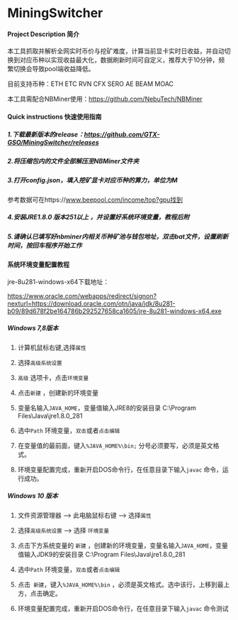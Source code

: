 # MiningSwitcher

####  Project Description  简介

本工具抓取并解析全网实时币价与挖矿难度，计算当前显卡实时日收益，并自动切换到对应币种以实现收益最大化，数据刷新时间可自定义，推荐大于10分钟，频繁切换会导致pool端收益降低。

目前支持币种：ETH ETC RVN CFX SERO AE BEAM MOAC

本工具需配合NBMiner使用：https://github.com/NebuTech/NBMiner

#### Quick instructions  快速使用指南

##### 1.下载最新版本的release：https://github.com/GTX-GSO/MiningSwitcher/releases

##### 2.将压缩包内的文件全部解压至NBMiner文件夹

##### 3.打开config.json，填入挖矿显卡对应币种的算力，单位为M

参考数据可在https://www.beepool.com/income/top?gpu找到

##### 4.安装JRE1.8.0 版本251以上 ，并设置好系统环境变量，教程后附

##### 5.请确认已填写好nbminer内相关币种矿池与钱包地址，双击bat文件，设置刷新时间，按回车程序开始工作



#### 系统环境变量配置教程

jre-8u281-windows-x64下载地址：

https://www.oracle.com/webapps/redirect/signon?nexturl=https://download.oracle.com/otn/java/jdk/8u281-b09/89d678f2be164786b292527658ca1605/jre-8u281-windows-x64.exe

##### Windows 7,8版本

1. 计算机鼠标右键,选择`属性 ` 

2. 选择`高级系统设置` 

3. `高级` 选项卡，点击`环境变量`

4. 点击`新建` ，创建新的环境变量

5. 变量名输入`JAVA_HOME`，变量值输入JRE8的安装目录 ‪C:\Program Files\Java\jre1.8.0_281

6. 选中`Path` 环境变量，`双击`或者`点击编辑` 

7. 在变量值的最前面，键入`%JAVA_HOME%\bin;`  分号必须要写，必须是英文格式。

8. 环境变量配置完成，重新开启DOS命令行，在任意目录下输入`javac` 命令，运行成功。

##### Windows 10 版本

1. 文件资源管理器 --> 此电脑鼠标右键 --> 选择`属性 ` 

2. 选择`高级系统设置`  --> 选择  `环境变量`

3. 点击下方系统变量的 `新建` ，创建新的环境变量，变量名输入`JAVA_HOME`，变量值输入JDK9的安装目录 ‪C:\Program Files\Java\jre1.8.0_281

4. 选中`Path` 环境变量，`双击`或者`点击编辑`

5. 点击` 新建`，键入`%JAVA_HOME%\bin` ，必须是英文格式。选中该行，上移到最上方，点击确定。

6. 环境变量配置完成，重新开启DOS命令行，在任意目录下输入`javac` 命令测试
